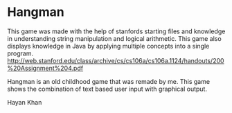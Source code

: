 # Hangman

This game was made with the help of stanfords starting files and knowledge in understanding string manipulation and logical arithmetic. This game also displays knowledge in Java by applying multiple concepts into a single program.
http://web.stanford.edu/class/archive/cs/cs106a/cs106a.1124/handouts/200%20Assignment%204.pdf

Hangman is an old childhood game that was remade by me. This game shows the combination of text based user input with graphical output.

Hayan Khan 